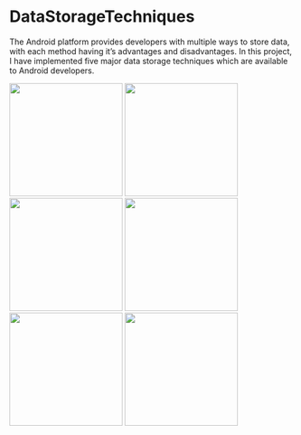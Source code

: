 # DataStorageTechniques
The Android platform provides developers with multiple ways to store data, with each method having it’s advantages and disadvantages. In this project, I have implemented five major data storage techniques which are available to Android developers.

<div display="block">
    <img src="https://user-images.githubusercontent.com/46056492/76170348-fa4a7000-61a2-11ea-9310-0c802def13eb.png" width="200px"</img> 
    <img src="https://user-images.githubusercontent.com/46056492/76170349-fcacca00-61a2-11ea-9ccb-ad6215c1a50e.png" width="200px"</img> 
    <img src="https://user-images.githubusercontent.com/46056492/76170351-ffa7ba80-61a2-11ea-9407-b829aeaab6e5.png" width="200px"</img> 
    <img src="https://user-images.githubusercontent.com/46056492/76170355-033b4180-61a3-11ea-83e3-2d63ce909126.png" width="200px"</img> 
    <img src="https://user-images.githubusercontent.com/46056492/76170357-05050500-61a3-11ea-9cac-40b3fa74e5b7.png" width="200px"</img> 
    <img src="https://user-images.githubusercontent.com/46056492/76170359-06cec880-61a3-11ea-8528-129235fb891d.png
" width="200px"</img> 
</div>


